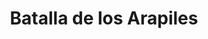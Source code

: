 ﻿---
title: "Batalla de los Arapiles"
permalink: periodes_425.html
layout: periode
dataInici: 1812-07-22
sidebar: periodes
pares:
  - 674:
    title: "Ofensiva Aliada"
    dataInici: "(1812-01-07)"
    dataFi: "(1813-06-21)"

fills:
jocsPrincipals:
  - title: "La Batalla de los Arapiles"
    bggId: 12414
    dataInici: 
    dataFi: 

jocsEscenaris:
jocsEpoca:
  - title: "Fading Glory"
    bggId: 96749
    escenari: "Salamanca"

jocsEpocaEscenaris:
---
